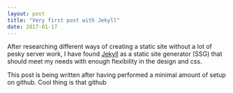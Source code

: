 ```yaml
---
layout: post
title: "Very first post with Jekyll"
date: 2017-01-17
---
```


After researching different ways of creating a static site without a lot of pesky server work, I have found [Jekyll](http://jekyllrb.com) as a static site generator (SSG) that should meet my needs with enough flexibility in the design and css.

This post is being written after having performed a minimal amount of setup on github. Cool thing is that github 
